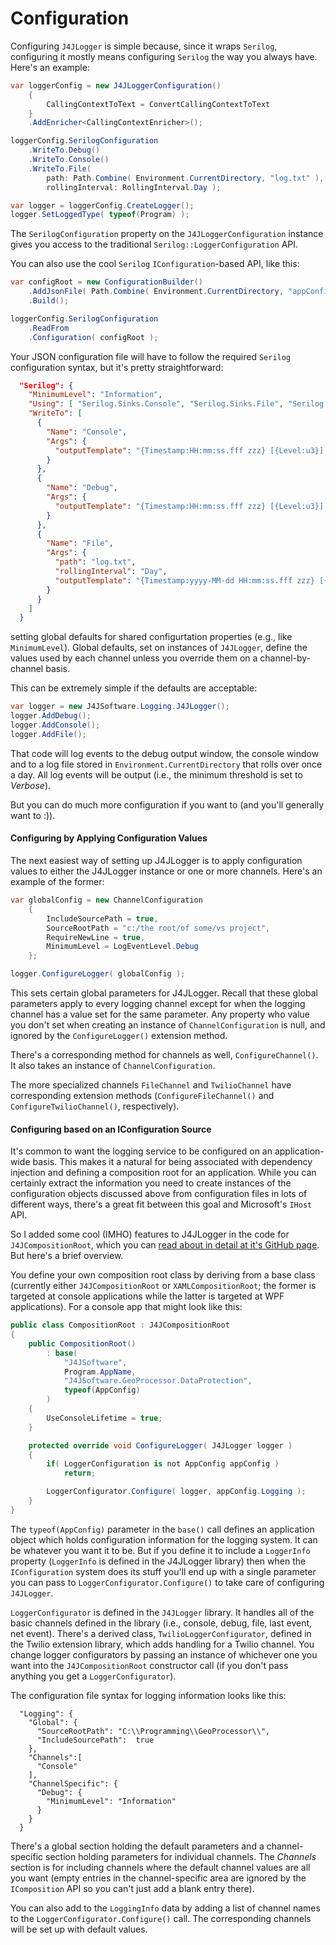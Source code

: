 # Configuration

Configuring `J4JLogger` is simple because, since it wraps `Serilog`, configuring it mostly means
configuring `Serilog` the way you always have. Here's an example:

```csharp
var loggerConfig = new J4JLoggerConfiguration()
    {
        CallingContextToText = ConvertCallingContextToText
    }
    .AddEnricher<CallingContextEnricher>();

loggerConfig.SerilogConfiguration
    .WriteTo.Debug()
    .WriteTo.Console()
    .WriteTo.File(
        path: Path.Combine( Environment.CurrentDirectory, "log.txt" ),
        rollingInterval: RollingInterval.Day );

var logger = loggerConfig.CreateLogger();
logger.SetLoggedType( typeof(Program) );
```

The `SerilogConfiguration` property on the `J4JLoggerConfiguration` instance gives you access to
the traditional `Serilog::LoggerConfiguration` API.

You can also use the cool `Serilog` `IConfiguration`-based API, like this:

```csharp
var configRoot = new ConfigurationBuilder()
    .AddJsonFile( Path.Combine( Environment.CurrentDirectory, "appConfig.json" ), true )
    .Build();

loggerConfig.SerilogConfiguration
    .ReadFrom
    .Configuration( configRoot );
```

Your JSON configuration file will have to follow the required `Serilog` configuration syntax, but it's 
pretty straightforward:

```json
  "Serilog": {
    "MinimumLevel": "Information",
    "Using": [ "Serilog.Sinks.Console", "Serilog.Sinks.File", "Serilog.Sinks.Debug" ],
    "WriteTo": [
      {
        "Name": "Console",
        "Args": {
          "outputTemplate": "{Timestamp:HH:mm:ss.fff zzz} [{Level:u3}] {Message:lj} {CallingContext} {Exception}{NewLine}"
        }
      },
      {
        "Name": "Debug",
        "Args": {
          "outputTemplate": "{Timestamp:HH:mm:ss.fff zzz} [{Level:u3}] {Message:lj} {CallingContext} {Exception}"
        }
      },
      {
        "Name": "File",
        "Args": {
          "path": "log.txt",
          "rollingInterval": "Day",
          "outputTemplate": "{Timestamp:yyyy-MM-dd HH:mm:ss.fff zzz} [{Level:u3}] {Message:lj} {CallingContext} {Exception}{NewLine}"
        }
      }
    ]
  }
```

setting global defaults for shared configurtation properties (e.g., like `MinimumLevel`). Global
defaults, set on instances of `J4JLogger`, define the values used by each channel unless you
override them on a channel-by-channel basis.

This can be extremely simple if the defaults are acceptable:
```csharp
var logger = new J4JSoftware.Logging.J4JLogger();
logger.AddDebug();
logger.AddConsole();
logger.AddFile();
```
That code will log events to the debug output window, the console window and to a log file stored
in `Environment.CurrentDirectory` that rolls over once a day. All log events will be output (i.e.,
the minimum threshold is set to *Verbose*).

But you can do much more configuration if you want to (and you'll generally want to :)). 
#### Configuring by Applying Configuration Values
The next easiest way of setting up J4JLogger is to apply configuration values to either the J4JLogger
instance or one or more channels. Here's an example of the former:
```csharp
var globalConfig = new ChannelConfiguration
    {
        IncludeSourcePath = true,
        SourceRootPath = "c:/the root/of some/vs project",
        RequireNewLine = true,
        MinimumLevel = LogEventLevel.Debug
    };

logger.ConfigureLogger( globalConfig );
```
This sets certain global parameters for J4JLogger. Recall that these global parameters apply to 
every logging channel except for when the logging channel has a value set for the same
parameter. Any property who value you don't set when creating an instance of `ChannelConfiguration`
is null, and ignored by the `ConfigureLogger()` extension method.

There's a corresponding method for channels as well, `ConfigureChannel()`. It also takes an instance of
`ChannelConfiguration`.

The more specialized channels `FileChannel` and `TwilioChannel` have corresponding extension methods
(`ConfigureFileChannel()` and `ConfigureTwilioChannel()`, respectively).

#### Configuring based on an IConfiguration Source
It's common to want the logging service to be configured on an application-wide basis. This makes
it a natural for being associated with dependency injection and defining a composition root for
an application. While you can certainly extract the information you need to create instances of 
the configuration objects discussed above from configuration files in lots of different ways, 
there's a great fit between this goal and Microsoft's `IHost` API.

So I added some cool (IMHO) features to J4JLogger in the code for `J4JCompositionRoot`, which you
can [read about in detail at it's GitHub page](https://github.com/markolbert/ProgrammingUtilities/blob/master/docs/dependency.md).
But here's a brief overview.

You define your own composition root class by deriving from a base class (currently
either `J4JCompositionRoot` or `XAMLCompositionRoot`; the former is targeted at console applications
while the latter is targeted at WPF applications). For a console app that might look like this:
```csharp
public class CompositionRoot : J4JCompositionRoot
{
    public CompositionRoot()
        : base(
            "J4JSoftware",
            Program.AppName,
            "J4JSoftware.GeoProcessor.DataProtection",
            typeof(AppConfig)
        )
    {
        UseConsoleLifetime = true;
    }

    protected override void ConfigureLogger( J4JLogger logger )
    {
        if( LoggerConfiguration is not AppConfig appConfig )
            return;

        LoggerConfigurator.Configure( logger, appConfig.Logging );
    }
}
```
The `typeof(AppConfig)` parameter in the `base()` call defines an application object 
which holds configuration information for the logging system. It can be whatever you want it to
be. But if you define it to include a `LoggerInfo` property (`LoggerInfo` is defined in the J4JLogger
library) then when the `IConfiguration` system does its stuff you'll end up with a single
parameter you can pass to `LoggerConfigurator.Configure()` to take care of configuring `J4JLogger`.

`LoggerConfigurator` is defined in the `J4JLogger` library. It handles all of the basic channels 
defined in the library (i.e., console, debug, file, last event, net event). There's a derived class,
`TwilioLoggerConfigurator`, defined in the Twilio extension library, which adds handling for a Twilio
channel. You change logger configurators by passing an instance of whichever one you want into the
`J4JCompositionRoot` constructor call (if you don't pass anything you get a `LoggerConfigurator`).

The configuration file syntax for logging information looks like this:
```
  "Logging": {
    "Global": {
      "SourceRootPath": "C:\\Programming\\GeoProcessor\\",
      "IncludeSourcePath":  true 
    },
    "Channels":[
      "Console"
    ],
    "ChannelSpecific": {
      "Debug": {
        "MinimumLevel": "Information"
      }
    }
  }
```
There's a global section holding the default parameters and a channel-specific section holding
parameters for individual channels. The *Channels* section is for including channels where the default
channel values are all you want (empty entries in the channel-specific area are ignored by the 
`IComposition` API so you can't just add a blank entry there). 

You can also add to the `LoggingInfo` data by adding a list of channel names to the 
`LoggerConfigurator.Configure()` call. The corresponding channels will be set up with default values.